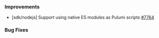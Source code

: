 ### Improvements

- [sdk/nodejs] Support using native ES modules as Pulumi scripts
  [#7764](https://github.com/pulumi/pulumi/pull/7764)

### Bug Fixes
